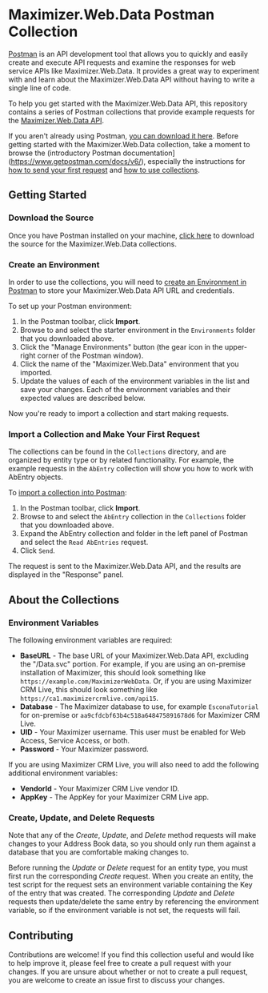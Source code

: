 # Maximizer.Web.Data Postman Collection

[Postman](https://www.getpostman.com/postman) is an API development tool that allows you to quickly and easily create and execute API requests and examine the responses for web service APIs like Maximizer.Web.Data.
It provides a great way to experiment with and learn about the Maximizer.Web.Data API without having to write a single line of code.

To help you get started with the Maximizer.Web.Data API, this repository contains a series of Postman collections that provide example requests for the [Maximizer.Web.Data API](https://developer.maximizer.com/doc/maximizerwebdata).

If you aren't already using Postman, [you can download it here](https://www.getpostman.com/postman). Before getting started with the Maximizer.Web.Data collection, take a moment to browse the (introductory Postman documentation](https://www.getpostman.com/docs/v6/), especially the instructions for [how to send your first request](https://www.getpostman.com/docs/v6/postman/launching_postman/sending_the_first_request) and [how to use collections](https://www.getpostman.com/docs/v6/postman/collections/intro_to_collections).

## Getting Started

### Download the Source

Once you have Postman installed on your machine, [click here](https://github.com/MaximizerSoftwareInc/maximizerwebdata-postman/archive/master.zip) to download the source for the Maximizer.Web.Data collections.

### Create an Environment

In order to use the collections, you will need to [create an Environment in Postman](https://www.getpostman.com/docs/postman/environments_and_globals/manage_environments) to store your Maximizer.Web.Data API URL and credentials.

To set up your Postman environment:
1. In the Postman toolbar, click **Import**.
2. Browse to and select the starter environment in the `Environments` folder that you downloaded above.
3. Click the "Manage Environments" button (the gear icon in the upper-right corner of the Postman window).
4. Click the name of the "Maximizer.Web.Data" environment that you imported.
5. Update the values of each of the environment variables in the list and save your changes. Each of the environment variables and their expected values are described below.

Now you're ready to import a collection and start making requests.

### Import a Collection and Make Your First Request

The collections can be found in the `Collections` directory, and are organized by entity type or by related functionality. For example, the example requests in the `AbEntry` collection will show you how to work with AbEntry objects.

To [import a collection into Postman](https://www.getpostman.com/docs/postman/collections/data_formats):
1. In the Postman toolbar, click **Import**.
2. Browse to and select the `AbEntry` collection in the `Collections` folder that you downloaded above.
3. Expand the AbEntry collection and folder in the left panel of Postman and select the `Read AbEntries` request.
4. Click `Send`.

The request is sent to the Maximizer.Web.Data API, and the results are displayed in the "Response" panel.

## About the Collections

### Environment Variables

The following environment variables are required:
- **BaseURL** - The base URL of your Maximizer.Web.Data API, excluding the "/Data.svc" portion. For example, if you are using an on-premise installation of Maximizer, this should look something like `https://example.com/MaximizerWebData`. Or, if you are using Maximizer CRM Live, this should look something like `https://ca1.maximizercrmlive.com/api15`.
- **Database** - The Maximizer database to use, for example `EsconaTutorial` for on-premise or `aa9cfdcbf63b4c518a648475891678d6` for Maximizer CRM Live.
- **UID** - Your Maximizer username. This user must be enabled for Web Access, Service Access, or both.
- **Password** - Your Maximizer password.

If you are using Maximizer CRM Live, you will also need to add the following additional environment variables:
- **VendorId** - Your Maximizer CRM Live vendor ID.
- **AppKey** - The AppKey for your Maximizer CRM Live app.

### Create, Update, and Delete Requests

Note that any of the *Create*, *Update*, and *Delete* method requests will make changes to your Address Book data, so you should only run them against a database that you are comfortable making changes to.

Before running the *Update* or *Delete* request for an entity type, you must first run the corresponding *Create* request. When you create an entity, the test script for the request sets an environment variable containing the Key of the entry that was created. The corresponding *Update* and *Delete* requests then update/delete the same entry by referencing the environment variable, so if the environment variable is not set, the requests will fail.

## Contributing

Contributions are welcome! If you find this collection useful and would like to help improve it, please feel free to create a pull request with your changes. If you are unsure about whether or not to create a pull request, you are welcome to create an issue first to discuss your changes.
